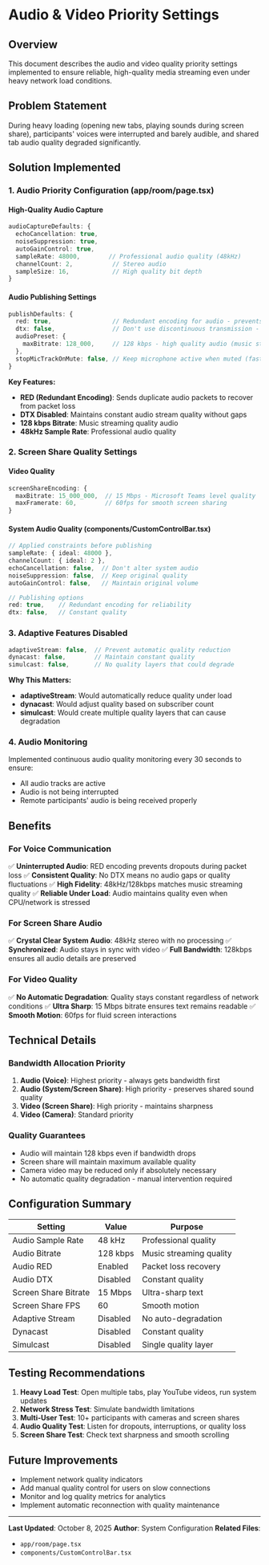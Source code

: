 # Audio & Video Priority Settings

## Overview
This document describes the audio and video quality priority settings implemented to ensure reliable, high-quality media streaming even under heavy network load conditions.

## Problem Statement
During heavy loading (opening new tabs, playing sounds during screen share), participants' voices were interrupted and barely audible, and shared tab audio quality degraded significantly.

## Solution Implemented

### 1. Audio Priority Configuration (app/room/page.tsx)

#### High-Quality Audio Capture
```typescript
audioCaptureDefaults: {
  echoCancellation: true,
  noiseSuppression: true,
  autoGainControl: true,
  sampleRate: 48000,        // Professional audio quality (48kHz)
  channelCount: 2,           // Stereo audio
  sampleSize: 16,            // High quality bit depth
}
```

#### Audio Publishing Settings
```typescript
publishDefaults: {
  red: true,                 // Redundant encoding for audio - prevents dropouts
  dtx: false,                // Don't use discontinuous transmission - always send audio
  audioPreset: {
    maxBitrate: 128_000,     // 128 kbps - high quality audio (music streaming quality)
  },
  stopMicTrackOnMute: false, // Keep microphone active when muted (faster unmute)
}
```

**Key Features:**
- **RED (Redundant Encoding)**: Sends duplicate audio packets to recover from packet loss
- **DTX Disabled**: Maintains constant audio stream quality without gaps
- **128 kbps Bitrate**: Music streaming quality audio
- **48kHz Sample Rate**: Professional audio quality

### 2. Screen Share Quality Settings

#### Video Quality
```typescript
screenShareEncoding: {
  maxBitrate: 15_000_000,  // 15 Mbps - Microsoft Teams level quality
  maxFramerate: 60,        // 60fps for smooth screen sharing
}
```

#### System Audio Quality (components/CustomControlBar.tsx)
```typescript
// Applied constraints before publishing
sampleRate: { ideal: 48000 },
channelCount: { ideal: 2 },
echoCancellation: false,  // Don't alter system audio
noiseSuppression: false,  // Keep original quality
autoGainControl: false,   // Maintain original volume

// Publishing options
red: true,    // Redundant encoding for reliability
dtx: false,   // Constant quality
```

### 3. Adaptive Features Disabled

```typescript
adaptiveStream: false,  // Prevent automatic quality reduction
dynacast: false,        // Maintain constant quality
simulcast: false,       // No quality layers that could degrade
```

**Why This Matters:**
- **adaptiveStream**: Would automatically reduce quality under load
- **dynacast**: Would adjust quality based on subscriber count
- **simulcast**: Would create multiple quality layers that can cause degradation

### 4. Audio Monitoring

Implemented continuous audio quality monitoring every 30 seconds to ensure:
- All audio tracks are active
- Audio is not being interrupted
- Remote participants' audio is being received properly

## Benefits

### For Voice Communication
✅ **Uninterrupted Audio**: RED encoding prevents dropouts during packet loss
✅ **Consistent Quality**: No DTX means no audio gaps or quality fluctuations
✅ **High Fidelity**: 48kHz/128kbps matches music streaming quality
✅ **Reliable Under Load**: Audio maintains quality even when CPU/network is stressed

### For Screen Share Audio
✅ **Crystal Clear System Audio**: 48kHz stereo with no processing
✅ **Synchronized**: Audio stays in sync with video
✅ **Full Bandwidth**: 128kbps ensures all audio details are preserved

### For Video Quality
✅ **No Automatic Degradation**: Quality stays constant regardless of network conditions
✅ **Ultra Sharp**: 15 Mbps bitrate ensures text remains readable
✅ **Smooth Motion**: 60fps for fluid screen interactions

## Technical Details

### Bandwidth Allocation Priority
1. **Audio (Voice)**: Highest priority - always gets bandwidth first
2. **Audio (System/Screen Share)**: High priority - preserves shared sound quality
3. **Video (Screen Share)**: High priority - maintains sharpness
4. **Video (Camera)**: Standard priority

### Quality Guarantees
- Audio will maintain 128 kbps even if bandwidth drops
- Screen share will maintain maximum available quality
- Camera video may be reduced only if absolutely necessary
- No automatic quality degradation - manual intervention required

## Configuration Summary

| Setting | Value | Purpose |
|---------|-------|---------|
| Audio Sample Rate | 48 kHz | Professional quality |
| Audio Bitrate | 128 kbps | Music streaming quality |
| Audio RED | Enabled | Packet loss recovery |
| Audio DTX | Disabled | Constant quality |
| Screen Share Bitrate | 15 Mbps | Ultra-sharp text |
| Screen Share FPS | 60 | Smooth motion |
| Adaptive Stream | Disabled | No auto-degradation |
| Dynacast | Disabled | Constant quality |
| Simulcast | Disabled | Single quality layer |

## Testing Recommendations

1. **Heavy Load Test**: Open multiple tabs, play YouTube videos, run system updates
2. **Network Stress Test**: Simulate bandwidth limitations
3. **Multi-User Test**: 10+ participants with cameras and screen shares
4. **Audio Quality Test**: Listen for dropouts, interruptions, or quality loss
5. **Screen Share Test**: Check text sharpness and smooth scrolling

## Future Improvements

- Implement network quality indicators
- Add manual quality control for users on slow connections
- Monitor and log quality metrics for analytics
- Implement automatic reconnection with quality maintenance

---

**Last Updated**: October 8, 2025
**Author**: System Configuration
**Related Files**: 
- `app/room/page.tsx`
- `components/CustomControlBar.tsx`
